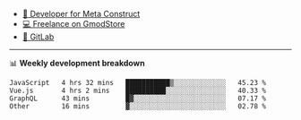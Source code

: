 - [🎈 Developer for Meta Construct](https://metastruct.net)
- [💻 Freelance on GmodStore](https://www.gmodstore.com/users/Tenrys)
- [🦊 GitLab](https://gitlab.com/Tenrys)

---

📊 **Weekly development breakdown**
<!--START_SECTION:waka-->

```text
JavaScript   4 hrs 32 mins   ███████████▒░░░░░░░░░░░░░   45.23 %
Vue.js       4 hrs 2 mins    ██████████░░░░░░░░░░░░░░░   40.33 %
GraphQL      43 mins         █▓░░░░░░░░░░░░░░░░░░░░░░░   07.17 %
Other        16 mins         ▓░░░░░░░░░░░░░░░░░░░░░░░░   02.78 %
```

<!--END_SECTION:waka-->
